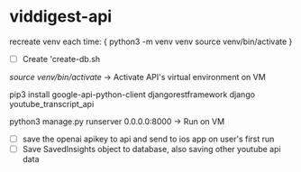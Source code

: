 # viddigest-api

recreate venv each time:
{
python3 -m venv venv
source venv/bin/activate
}


- [ ] Create 'create-db.sh

*source venv/bin/activate* -> Activate API's virtual environment on VM

pip3 install google-api-python-client djangorestframework django youtube_transcript_api

python3 manage.py runserver 0.0.0.0:8000 -> Run on VM

- [ ] save the openai apikey to api and send to ios app on user's first run
- [ ] Save SavedInsights object to database, also saving other youtube api data

